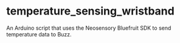# temperature_sensing_wristband
An Arduino script that uses the Neosensory Bluefruit SDK to send temperature data to Buzz.
